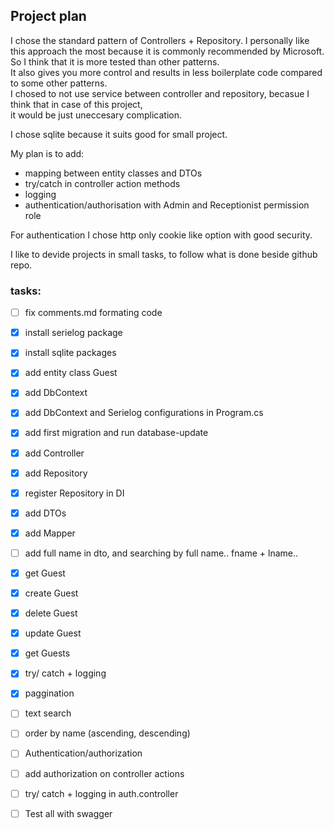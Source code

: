 ﻿## Project plan

I chose the standard pattern of Controllers + Repository. I personally like this approach the most because it is commonly recommended by Microsoft.   
So I think that it is more tested than other patterns.  
It also gives you more control and results in less boilerplate code compared to some other patterns.  
I chosed to not use service between controller and repository, becasue I think that in case of this project,  
it would be just uneccesary complication.

I chose sqlite because it suits good for small project.

My plan is to add:

- mapping between entity classes and DTOs
- try/catch in controller action methods 
- logging
- authentication/authorisation with Admin and Receptionist permission role

For authentication I chose http only cookie like option with good security. 

I like to devide projects in small tasks, to follow what is done beside github repo.

### tasks:

- [ ] fix comments.md formating code
- [x] install serielog package
- [x] install sqlite packages
- [x] add entity class Guest
- [x] add DbContext
- [x] add DbContext and Serielog configurations in Program.cs
- [x] add first migration and run database-update  
- [x] add Controller
- [x] add Repository
- [x] register Repository in DI
- [x] add DTOs
- [x] add Mapper

- [ ] add full name in dto, and searching by full name.. fname + lname..  

- [x] get Guest
- [x] create Guest
- [x] delete Guest
- [x] update Guest
- [x] get Guests

- [x] try/ catch + logging
- [x] paggination
- [ ] text search
- [ ] order by name (ascending, descending)

- [ ] Authentication/authorization
- [ ] add authorization on controller actions
- [ ] try/ catch + logging in auth.controller

- [ ] Test all with swagger